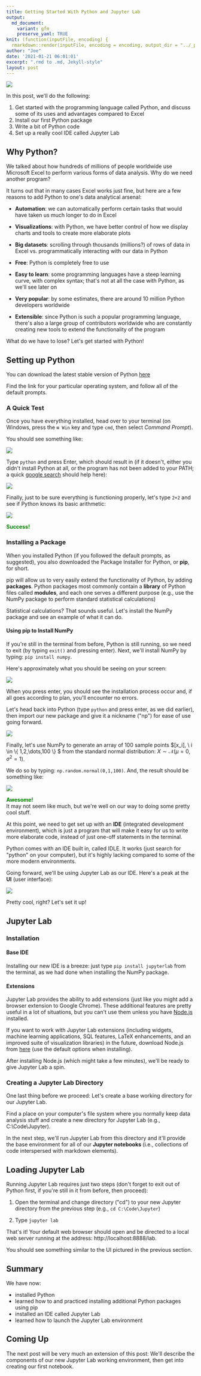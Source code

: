 ```yaml
---
title: Getting Started With Python and Jupyter Lab
output:
  md_document:
    variant: gfm
    preserve_yaml: TRUE
knit: (function(inputFile, encoding) {
  rmarkdown::render(inputFile, encoding = encoding, output_dir = "../_posts") })
author: "Joe"
date: '2021-01-21 06:01:01'
excerpt: ".rmd to .md, Jekyll-style"
layout: post
---
```


![](/images/python-jupyter.png)

In this post, we'll do the following:

1. Get started with the programming language called Python, and discuss some of its uses and advantages compared to Excel
2. Install our first Python package
3. Write a bit of Python code
4. Set up a really cool IDE called Jupyter Lab

## Why Python?

We talked about how hundreds of millions of people worldwide use Microsoft Excel to perform various forms of data analysis. Why do we need another program?

It turns out that in many cases Excel works just fine, but here are a few reasons to add Python to one's data analytical arsenal:

- **Automation**: we can automatically perform certain tasks that would have taken us much longer to do in Excel   

- **Visualizations**: with Python, we have better control of how we display charts and tools to create more elaborate plots

- **Big datasets**: scrolling through thousands (millions?) of rows of data in Excel vs. programmatically interacting with our data in Python

- **Free**: Python is completely free to use

- **Easy to learn**: some programming languages have a steep learning curve, with complex syntax; that's not at all the case with Python, as we'll see later on  

- **Very popular**: by some estimates, there are around 10 million Python developers worldwide

- **Extensible**: since Python is such a popular programming language, there's also a large group of contributors worldwide who are constantly creating new tools to extend the functionality of the program

What do we have to lose? Let's get started with Python!

## Setting up Python

You can download the latest stable version of Python <a href = "https://www.python.org/downloads/">here</a>

Find the link for your particular operating system, and follow all of the default prompts.

### A Quick Test

Once you have everything installed, head over to your terminal (on Windows, press the `⊞ Win` key and type `cmd`, then select *Command Prompt*).

You should see something like:

![](\images\cmd.png)

Type `python` and press Enter, which should result in (if it doesn't, either you didn't install Python at all, or the program has not been added to your PATH; a quick <a class = "post" href = "https://www.google.com/search?sxsrf=ALeKk02k37KuZe-GXFmpBlwWNXtuQXMgAQ%3A1611245768430&source=hp&ei=yKgJYPiFF4iL5wL4mKv4Dg&q=adding+python+to+path&oq=adding+python+&gs_lcp=CgZwc3ktYWIQAxgAMgUIABDJAzICCAAyAggAMgIIADICCAAyAggAMgIIADICCAAyAggAMgIIADoICAAQsQMQgwE6CAguELEDEIMBOgsILhCxAxDHARCjAjoFCC4QsQM6EQguELEDEMcBEKMCEMkDEJMCOg4ILhCxAxCDARDHARCjAjoFCAAQsQM6AgguOgsILhCxAxDJAxCTAjoFCC4QkwI6DQguELEDEMcBEKMCEAo6CwgAELEDEIMBEMkDUOANWK0dYOgkaABwAHgAgAFxiAGsCpIBBDExLjOYAQCgAQGqAQdnd3Mtd2l6&sclient=psy-ab">google search</a> should help here):

![](\images\python.png)

Finally, just to be sure everything is functioning properly, let's type `2+2` and see if Python knows its basic arithmetic:

![](\images\2+2.png)

<b><font color = "green">Success!</font></b>

### Installing a Package

When you installed Python (if you followed the default prompts, as suggested), you also downloaded the Package Installer for Python, or **pip**, for short.

pip will allow us to very easily extend the functionality of Python, by adding **packages**. Python packages most commonly contain a **library** of Python files called **modules**, and each one serves a different purpose (e.g., use the NumPy package to perform standard statistical calculations)

Statistical calculations? That sounds useful. Let's install the NumPy package and see an example of what it can do.

#### Using pip to Install NumPy

If you're still in the terminal from before, Python is still running, so we need to exit (by typing `exit()` and pressing enter). Next, we'll install NumPy by typing: `pip install numpy`.

Here's approximately what you should be seeing on your screen:

![](\images\numpy.png)

When you press enter, you should see the installation process occur and, if all goes according to plan, you'll encounter no errors.

Let's head back into Python (type `python` and press enter, as we did earlier), then import our new package and give it a nickname ("np") for ease of use going forward.

![](\images\import.png)

Finally, let's use NumPy to generate an array of $100$ sample points $[x_i], \ i \in \\{ 1,2,\dots,100 \\} $ from the standard normal distribution: $X \sim \mathcal{N}(\mu = 0, \sigma^2 = 1)$.

We do so by typing: `np.random.normal(0,1,100)`. And, the result should be something like:

![](\images\array.png)

<font color = "green"> <b>Awesome!</b> </font>
<br>
It may not seem like much, but we're well on our way to doing some pretty cool stuff.

At this point, we need to get set up with an **IDE** (integrated development environment), which is just a program that will make it easy for us to write more elaborate code, instead of just one-off statements in the terminal.

Python comes with an IDE built in, called IDLE. It works (just search for "python" on your computer), but it's highly lacking compared to some of the more modern environments.

Going forward, we'll be using Jupyter Lab as our IDE. Here's a peak at the **UI** (user interface):

![](\images\jupyter-lab.png)

Pretty cool, right? Let's set it up!

## Jupyter Lab

### Installation

#### Base IDE

Installing our new IDE is a breeze: just type `pip install jupyterlab` from the terminal, as we had done when installing the NumPy package.

#### Extensions

Jupyter Lab provides the ability to add extensions (just like you might add a browser extension to Google Chrome). These additional features are pretty useful in a lot of situations, but you can't use them unless you have <a class = "post" href = "https://nodejs.org/en/about/">Node.js</a> installed.

If you want to work with Jupyter Lab extensions (including widgets, machine learning applications, SQL features, LaTeX enhancements, and an improved suite of visualization libraries) in the future, download Node.js from <a class = "post" href =  "https://nodejs.org/en/download/">here</a> (use the default options when installing).

After installing Node.js (which might take a few minutes), we'll be ready to give Jupyter Lab a spin.

### Creating a Jupyter Lab Directory

One last thing before we proceed: Let's create a base working directory for our Jupyter Lab.

Find a place on your computer's file system where you normally keep data analysis stuff and create a new directory for Jupyter Lab (e.g., C:\Code\Jupyter).

In the next step, we'll run Jupyter Lab from this directory and it'll provide the base environment for all of our **Jupyter notebooks** (i.e., collections of code interspersed with markdown elements).

## Loading Jupyter Lab

Running Jupyter Lab requires just two steps (don't forget to exit out of Python first, if you're still in it from before, then proceed):

1. Open the terminal and change directory ("cd") to your new Jupyter directory from the previous step (e.g., `cd C:\Code\Jupyter`)

2. Type `jupyter lab`

That's it! Your default web browser should open and be directed to a local web server running at the address: http://localhost:8888/lab.

You should see something similar to the UI pictured in the previous section.

## Summary

We have now:

- installed Python
- learned how to and practiced installing additional Python packages using pip
- installed an IDE called Jupyter Lab
- learned how to launch the Jupyter Lab environment

## Coming Up

The next post will be very much an extension of this post: We'll describe the components of our new Jupyter Lab working environment, then get into creating our first notebook.
